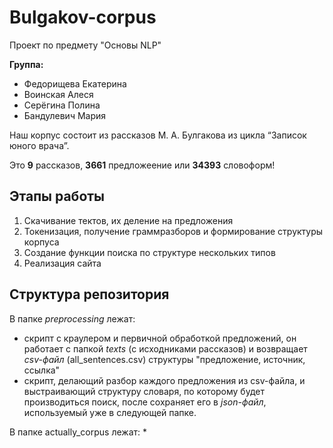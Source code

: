 # Bulgakov-corpus
Проект по предмету "Основы NLP"

**Группа:**
* Федорищева Екатерина
* Воинская Алеся
* Серёгина Полина
* Бандулевич Мария

Наш корпус состоит из рассказов М. А. Булгакова из цикла “Записок юного врача”.

Это **9** рассказов, **3661** предложеение или **34393** словоформ!

## Этапы работы
1) Скачивание тектов, их деление на предложения
2) Токенизация, получение граммразборов и формирование структуры корпуса
3) Создание функции поиска по структуре нескольких типов
4) Реализация сайта

## Структура репозитория
В папке _preprocessing_ лежат: 
* скрипт с краулером и первичной обработкой предложений, он работает с  папкой _texts_ (с исходниками рассказов) и возвращает _csv-файл_ (all_sentences.csv) структуры "предложение, источник, ссылка" 
* скрипт, делающий разбор каждого предложения из csv-файла, и выстраивающий структуру словаря, по которому будет производиться поиск, после сохраняет его в _json-файл_, используемый уже в следующей папке.

В папке actually_corpus лежат:
* 
